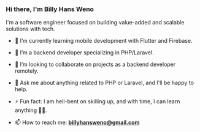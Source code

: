 ### Hi there, I'm Billy Hans Weno

I'm a software engineer focused on building value-added and scalable solutions with tech.

- 🔭 I’m currently learning mobile development with Flutter and Firebase.
- 🌱 I’m a backend developer specializing in PHP/Laravel.
- 👯 I’m looking to collaborate on projects as a backend developer remotely.
- 💬 Ask me about anything related to PHP or Laravel, and I'll be happy to help.
- ⚡ Fun fact: I am hell-bent on skilling up, and with time, I can learn anything ✌🏾.

- 📫 How to reach me: **billyhansweno@gmail.com**
